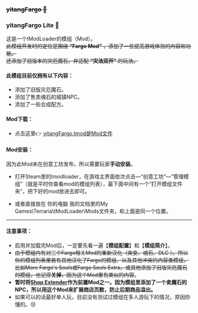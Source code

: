 ### ~~yitangFargo 💚~~
### yitangFargo Lite 💚
这是一个tModLoader的模组（Mod）。  
~~此模组开发时的定位是围绕 **“Fargo Mod”** ，添加了一些提高游戏体验的内容和功能。  
还添加了旧版本的灾厄魔石，并适配 **“灾法双开”** 的玩法。~~

#### 此模组目前仅拥有以下内容：
*  添加了旧版灾厄魔石。
*  添加了售卖魂石的城镇NPC。
*  添加了一些合成配方。

#### Mod下载：
*  点击这里👉 [yitangFargo.tmod是Mod文件](https://github.com/yitang1/yitangFargo/releases)

#### Mod安装：
因为此Mod未在创意工坊发布，所以需要玩家**手动安装**。

* 打开Steam里的tmodloader，在游戏主界面依次点击—“创意工坊”—“管理模组”（就是平时你查看mod的模组列表），最下面中间有一个“打开模组文件夹”，把下好的mod放进去即可。

* 或者直接放在 你的电脑 我的文档里的My Games\Terraria\tModLoader\Mods文件夹，和上面是同一个位置。

---
#### 注意事项：
* 启用并加载完Mod后，一定要先看一遍【**模组配置**】和【**模组简介**】。
* ~~由于模组内有对三个Fargo相关Mod的重新汉化（突变、魂石、DLC ）。所以你的模组列表里若有其他汉化了Fargo的模组、以及其他冲突的内容类模组，比如More Fargo's Souls或Fargo Souls Extra，或其他添加了旧版灾厄魔石的模组，也记得**关掉**，因为这个Mod里有类似的内容~~。
* **暂时将[Shop Extender](https://steamcommunity.com/sharedfiles/filedetails/?id=3012051615)作为前置Mod之一。因为模组里添加了一个卖魔石的NPC，所以用这个Mod来扩展商店页数，防止后期商品溢出。**
* 如果可以的话最好单人玩，目前没有测试过模组在多人游玩下的情况，原因你懂的。😢
